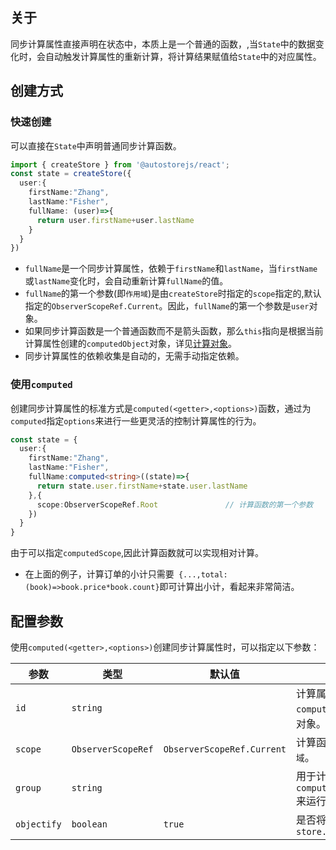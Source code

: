 ## 关于
  
同步计算属性直接声明在状态中，本质上是一个普通的函数，,当`State`中的数据变化时，会自动触发计算属性的重新计算，将计算结果赋值给`State`中的对应属性。

## 创建方式

### 快速创建

可以直接在`State`中声明普通同步计算函数。

```ts {6-8}
import { createStore } from '@autostorejs/react';
const state = createStore({
  user:{
    firstName:"Zhang",
    lastName:"Fisher",
    fullName: (user)=>{
      return user.firstName+user.lastName
    } 
  }
})
```
- `fullName`是一个同步计算属性，依赖于`firstName`和`lastName`，当`firstName`或`lastName`变化时，会自动重新计算`fullName`的值。
- `fullName`的第一个参数(即`作用域`)是由`createStore`时指定的`scope`指定的,默认指定的`ObserverScopeRef.Current`。因此，`fullName`的第一个参数是`user`对象。
- 如果同步计算函数是一个普通函数而不是箭头函数，那么`this`指向是根据当前计算属性创建的`computedObject`对象，详见[计算对象](./objects)。
- 同步计算属性的依赖收集是自动的，无需手动指定依赖。


<demo react="computed/syncBase.tsx" /> 


### 使用`computed`

创建同步计算属性的标准方式是`computed(<getter>,<options>)`函数，通过为`computed`指定`options`来进行一些更灵活的控制计算属性的行为。


```ts {6,8}
const state = {
  user:{
    firstName:"Zhang",
    lastName:"Fisher",
    fullName:computed<string>((state)=>{
      return state.user.firstName+state.user.lastName
    },{ 
      scope:ObserverScopeRef.Root               // 计算函数的第一个参数
    }) 
  }
} 
```

由于可以指定`computedScope`,因此计算函数就可以实现相对计算。

<demo react="computed/syncBookOrder.tsx" />


- 在上面的例子，计算订单的小计只需要` {...,total:(book)=>book.price*book.count}`即可计算出小计，看起来非常简洁。


## 配置参数

使用`computed(<getter>,<options>)`创建同步计算属性时，可以指定以下参数：

| 参数 | 类型 | 默认值 |说明 | 
| --- | --- | --- | --- |
| `id` | `string` |  | 计算属性的唯一标识，用于在`computedObjects`中查找计算属性对象。 |
| `scope` | `ObserverScopeRef` | `ObserverScopeRef.Current` | 计算函数的第一个参数，即`作用域`。 |
| `group` | `string` |  | 用于计算属性对象进行分组，可以`computedObjects.runGroup(name)`来运行一组计算属性。 |
| `objectify` | `boolean` | `true` | 是否将计算属性对象保存在`store.computedObjects` |
